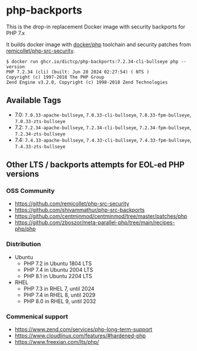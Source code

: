 # php-backports

This is the drop-in replacement Docker image with security backports for PHP 7.x

It builds docker image with [docker/php](https://hub.docker.com/_/php) toolchain and security patches from [remicollet/php-src-security](https://github.com/remicollet/php-src-security).

```
$ docker run ghcr.io/dictcp/php-backports:7.2.34-cli-bullseye php --version
PHP 7.2.34 (cli) (built: Jun 28 2024 02:27:54) ( NTS )
Copyright (c) 1997-2018 The PHP Group
Zend Engine v3.2.0, Copyright (c) 1998-2018 Zend Technologies
```

## Available Tags

- 7.0: `7.0.33-apache-bullseye`, `7.0.33-cli-bullseye`, `7.0.33-fpm-bullseye`, `7.0.33-zts-bullseye`
- 7.2: `7.2.34-apache-bullseye`, `7.2.34-cli-bullseye`, `7.2.34-fpm-bullseye`, `7.2.34-zts-bullseye`
- 7.4: `7.4.33-apache-bullseye`, `7.4.33-cli-bullseye`, `7.4.33-fpm-bullseye`, `7.4.33-zts-bullseye`

## Other LTS / backports attempts for EOL-ed PHP versions

### OSS Community
- https://github.com/remicollet/php-src-security
- https://github.com/shivammathur/php-src-backports
- https://github.com/centminmod/centminmod/tree/master/patches/php
- https://github.com/zboszor/meta-parallel-php/tree/main/recipes-php/php

### Distribution
- Ubuntu
	- PHP 7.2 in Ubuntu 1804 LTS
	- PHP 7.4 in Ubuntu 2004 LTS
	- PHP 8.1 in Ubuntu 2204 LTS
- RHEL
	- PHP 7.3 in RHEL 7, until 2024
	- PHP 7.4 in RHEL 8, until 2029
	- PHP 8.0 in RHEL 9, until 2032

### Commenical support
- https://www.zend.com/services/php-long-term-support
- https://www.cloudlinux.com/features/#hardened-php
- https://www.freexian.com/lts/php/
